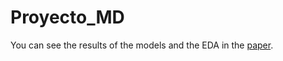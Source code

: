 # Proyecto_MD

You can see the results of the models and the EDA in the [paper](https://github.com/Daniel14gonc/Proyecto_MD/blob/main/Paper.pdf).
